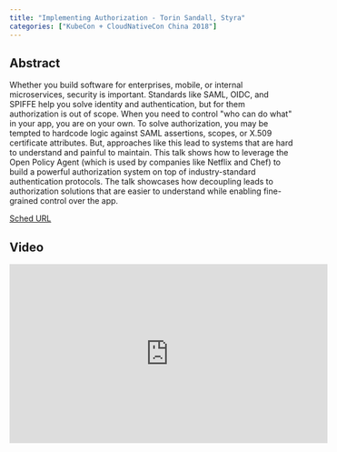 ```yaml
---
title: "Implementing Authorization - Torin Sandall, Styra"
categories: ["KubeCon + CloudNativeCon China 2018"]
---
```


## Abstract

Whether you build software for enterprises, mobile, or internal microservices, security is important. Standards like SAML, OIDC, and SPIFFE help you solve identity and authentication, but for them authorization is out of scope. When you need to control "who can do what" in your app, you are on your own.  To solve authorization, you may be tempted to hardcode logic against SAML assertions, scopes, or X.509 certificate attributes. But, approaches like this lead to systems that are hard to understand and painful to maintain.  This talk shows how to leverage the Open Policy Agent (which is used by companies like Netflix and Chef) to build a powerful authorization system on top of industry-standard authentication protocols. The talk showcases how decoupling leads to authorization solutions that are easier to understand while enabling fine-grained control over the app.

[Sched URL](https://kccncchina2018english.sched.com/event/899c6555002f1c72eba9f21230da71b3)

## Video

<iframe width='560' height='315' src='https://www.youtube.com/embed/hvDrpDEu2L4' frameborder='0' allow='accelerometer; autoplay; encrypted-media; gyroscope; picture-in-picture' allowfullscreen></iframe>
